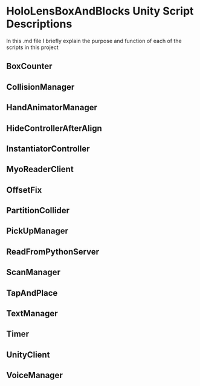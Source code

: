 # HoloLensBoxAndBlocks Unity Script Descriptions

In this .md file I briefly explain the purpose and function of each of the scripts in this project

## BoxCounter

## CollisionManager
## HandAnimatorManager
## HideControllerAfterAlign
## InstantiatorController
## MyoReaderClient
## OffsetFix
## PartitionCollider
## PickUpManager
## ReadFromPythonServer
## ScanManager
## TapAndPlace
## TextManager
## Timer
## UnityClient
## VoiceManager
